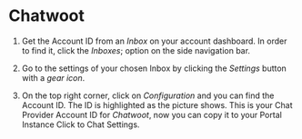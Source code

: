 # Chatwoot

1. Get the Account ID from an *Inbox* on your account dashboard. In order to find it, click the *Inboxes*; option on the side navigation bar. 

1. Go to the settings of your chosen Inbox by clicking the *Settings* button with a *gear icon*.

1. On the top right corner, click on *Configuration* and you can find the Account ID. The ID is highlighted as the picture shows. This is your Chat Provider Account ID for *Chatwoot*, now you can copy it to your Portal Instance Click to Chat Settings.